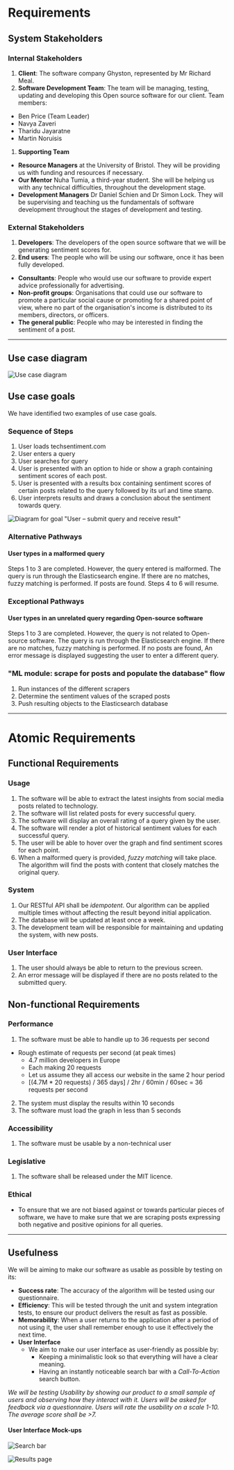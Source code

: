 ﻿# Requirements

## System Stakeholders

### Internal Stakeholders
1.  **Client**: The software company Ghyston, represented by Mr Richard Meal.
1. **Software Development Team**: The team will be managing, testing, updating and developing this Open source software for our client. Team members:
  * Ben Price (Team Leader)
  * Navya Zaveri
  * Tharidu Jayaratne
  * Martin Noruisis
1. **Supporting Team**
  * **Resource Managers** at the University of Bristol. They will be providing us with funding and resources if necessary.
  * **Our Mentor** Nuha Tumia, a third-year student. She will be helping us with any technical difficulties, throughout the development stage.
  * **Development Managers** Dr Daniel Schien and Dr Simon Lock. They will be supervising and teaching us the fundamentals of software development throughout the stages of development and testing.

### External Stakeholders
1. **Developers**: The developers of the open source software that we will be generating sentiment scores for.
1. **End users**: The people who will be using our software, once it has been fully developed.
  * **Consultants**: People who would use our software to provide expert advice professionally for advertising.
  * **Non-profit groups**: Organisations that could use our software to promote a particular social cause or promoting for a shared point of view, where no part of the organisation's income is distributed to its members, directors, or officers.
  * **The general public**: People who may be interested in finding the sentiment of a post.

-------

## Use case diagram
![Use case diagram](includes/use-case.png)

## Use case goals
We have identified two examples of use case goals.

### Sequence of Steps
1. User loads techsentiment.com
1. User enters a query
1. User searches for query
1. User is presented with an option to hide or show a graph containing sentiment scores of each post.
1. User is presented with a results box containing sentiment scores of certain posts related to the query followed by its url and time stamp.
2. User interprets results and draws a conclusion about the sentiment towards query.


![Diagram for goal "User – submit query and receive result"](includes/use-case3.png)

### Alternative Pathways

#### User types in a malformed query
Steps 1 to 3 are completed. However, the query entered is malformed. The query is run through the Elasticsearch engine. If there are no matches, fuzzy matching is performed. If posts are found. Steps 4 to 6 will resume. 


### Exceptional Pathways

#### User types in an unrelated query regarding Open-source software
Steps 1 to 3 are completed. However, the query is not related to Open-source software. The query is run through the Elasticsearch engine. If there are no matches, fuzzy matching is performed. If no posts are found, An error message is displayed suggesting the user  to enter a different query.

### "ML module: scrape for posts and populate the database" flow
1. Run instances of the different scrapers
1. Determine the sentiment values of the scraped posts
1. Push resulting objects to the Elasticsearch database

---
# Atomic Requirements

## Functional Requirements

### Usage
1. The software will be able to extract the latest insights from social media posts related to technology.
1. The software will list related posts for every successful query.
1. The software will display an overall rating of a query given by the user.
1. The software will render a plot of historical sentiment values for each successful query.
1. The user will be able to hover over the graph and find sentiment scores for each point.
1. When a malformed query is provided, *fuzzy matching* will take place. The algorithm will find the posts with content that closely matches the original query.

### System
1. Our RESTful API shall be *idempotent*. Our algorithm can be applied multiple times without affecting the result beyond initial application.
1. The database will be updated at least once a week.
1. The development team will be responsible for maintaining and updating the system, with new posts.


### User Interface
1. The user should always be able to return to the previous screen.
1. An error message will be displayed if there are no posts related to the submitted query.
 

## Non-functional Requirements
### Performance
1. The software must be able to handle up to 36 requests per second
* Rough estimate of requests per second (at peak times)
    * 4.7 million developers in Europe
    * Each making 20 requests
    * Let us assume they all access our website in the same 2 hour period
    * [(4.7M * 20 requests) / 365 days] / 2hr / 60min / 60sec = 36 requests per second

2. The system must display the results within 10 seconds
3. The software must load the graph in less than 5 seconds

###  Accessibility
1. The software must be usable by a non-technical user
### Legislative
1. The software shall be released under the MIT licence.
### Ethical
* To ensure that we are not biased against or towards particular pieces of software, we have to make sure that we are scraping posts expressing both negative and positive opinions for all queries.
 ---
## Usefulness
 We will be aiming to make our software as usable as possible by testing on its:
  * **Success rate**: The accuracy of the algorithm will be tested using our questionnaire.
  * **Efficiency**: This will be tested through the unit and system integration tests, to ensure our product delivers the result as fast as possible.
  * **Memorability**: When a user returns to the application after a period of not using it, the user shall remember enough to use it effectively the next time.
  * **User Interface**
      * We aim to make our user interface as user-friendly as possible by:
        * Keeping a minimalistic look so that everything will have a clear meaning.
        * Having an instantly noticeable search bar with a *Call-To-Action* search button.

  *We will be testing Usability by showing our product to a small sample of users and observing how they interact with it. Users will be asked for feedback via a questionnaire. Users will rate the usability on a scale 1-10. The average score shall be >7.*

#### User Interface Mock-ups
![Search bar](includes/mockup-searchbar.png)

![Results page](includes/mockup-results.png)


